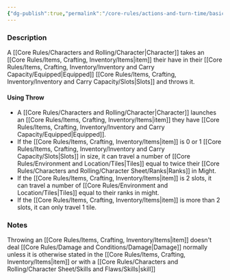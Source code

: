 ```yaml
---
{"dg-publish":true,"permalink":"/core-rules/actions-and-turn-time/basic-actions/throw/"}
---
```


### Description
A [[Core Rules/Characters and Rolling/Character\|Character]] takes an [[Core Rules/Items, Crafting, Inventory/Items\|item]] their have in their [[Core Rules/Items, Crafting, Inventory/Inventory and Carry Capacity/Equipped\|Equipped]] [[Core Rules/Items, Crafting, Inventory/Inventory and Carry Capacity/Slots\|Slots]] and throws it.

#### Using Throw
- A [[Core Rules/Characters and Rolling/Character\|Character]] launches an [[Core Rules/Items, Crafting, Inventory/Items\|item]] they have [[Core Rules/Items, Crafting, Inventory/Inventory and Carry Capacity/Equipped\|Equipped]].
- If the [[Core Rules/Items, Crafting, Inventory/Items\|item]] is 0 or 1 [[Core Rules/Items, Crafting, Inventory/Inventory and Carry Capacity/Slots\|Slots]] in size, it can travel a number of [[Core Rules/Environment and Location/Tiles\|Tiles]] equal to twice their [[Core Rules/Characters and Rolling/Character Sheet/Ranks\|Ranks]] in Might.
- If the [[Core Rules/Items, Crafting, Inventory/Items\|item]] is 2 slots, it can travel a number of [[Core Rules/Environment and Location/Tiles\|Tiles]] equal to their ranks in might.
- If the [[Core Rules/Items, Crafting, Inventory/Items\|item]] is more than 2 slots, it can only travel 1 tile.

### Notes
Throwing an [[Core Rules/Items, Crafting, Inventory/Items\|item]] doesn't deal [[Core Rules/Damage and Conditions/Damage\|Damage]] normally unless it is otherwise stated in the [[Core Rules/Items, Crafting, Inventory/Items\|item]] or with a [[Core Rules/Characters and Rolling/Character Sheet/Skills and Flaws/Skills\|skill]]